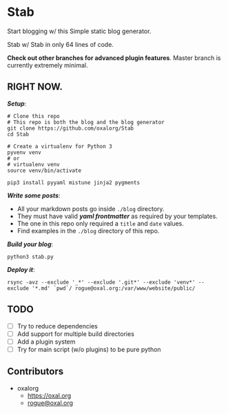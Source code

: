 # Stab

Start blogging w/ this Simple static blog generator.

Stab w/ Stab in only 64 lines of code.

**Check out other branches for advanced plugin features**.
Master branch is currently extremely minimal.

## RIGHT NOW.

***Setup***:

```
# Clone this repo
# This repo is both the blog and the blog generator
git clone https://github.com/oxalorg/Stab
cd Stab

# Create a virtualenv for Python 3
pyvenv venv
# or
# virtualenv venv
source venv/bin/activate

pip3 install pyyaml mistune jinja2 pygments
```

***Write some posts***:

* All your markdown posts go inside `./blog` directory.
* They must have valid ***yaml frontmatter*** as required
  by your templates.
* The one in this repo only required a `title` and `date`
  values.
* Find examples in the `./blog` directory of this repo.

***Build your blog***:

```
python3 stab.py
```

***Deploy it***:

```
rsync -avz --exclude '_*' --exclude '.git*' --exclude 'venv*' --exclude '*.md' `pwd`/ rogue@oxal.org:/var/www/website/public/
```

## TODO

* [ ] Try to reduce dependencies
* [ ] Add support for multiple build directories
* [ ] Add a plugin system
* [ ] Try for main script (w/o plugins) to be pure python

## Contributors

* oxalorg
    - https://oxal.org
    - rogue@oxal.org
